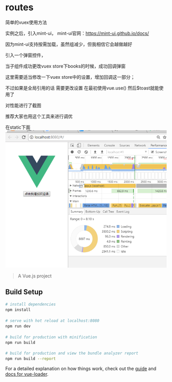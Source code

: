 # routes

简单的vuex使用方法

实例之后，引入mint-ui，
mint-ui官网：https://mint-ui.github.io/docs/


因为mint-ui支持按需加载，虽然组减少，但我相信它会越做越好

引入一个弹窗控件，

当子组件成功更改vuex store下books的时候，成功回调弹窗


这里需要适当修改一下vuex store中的设置，增加回调这一部分；

不过如果是全局引用的话  需要更改设置 在最初使用vue.use() 然后$toast就能使用了

对性能进行了截图

推荐大家也用这个工具来进行调优

在static下面
![图片链接](https://github.com/yestodorrow/vuex/blob/master/static/time.png)

> A Vue.js project

## Build Setup

``` bash
# install dependencies
npm install

# serve with hot reload at localhost:8080
npm run dev

# build for production with minification
npm run build

# build for production and view the bundle analyzer report
npm run build --report
```

For a detailed explanation on how things work, check out the [guide](http://vuejs-templates.github.io/webpack/) and [docs for vue-loader](http://vuejs.github.io/vue-loader).
